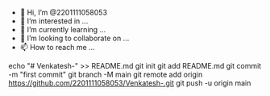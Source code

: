 - 👋 Hi, I’m @2201111058053
- 👀 I’m interested in ...
- 🌱 I’m currently learning ...
- 💞️ I’m looking to collaborate on ...
- 📫 How to reach me ...

<!---
2201111058053/2201111058053 is a ✨ special ✨ repository because its `README.md` (this file) appears on your GitHub profile.
You can click the Preview link to take a look at your changes.
--->
echo "# Venkatesh-" >> README.md
git init
git add README.md
git commit -m "first commit"
git branch -M main
git remote add origin https://github.com/2201111058053/Venkatesh-.git
git push -u origin main
